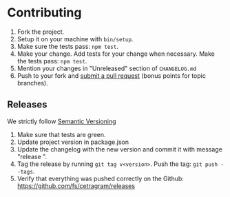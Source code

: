 # Contributing

1. Fork the project.
2. Setup it on your machine with `bin/setup`.
3. Make sure the tests pass: `npm test`.
4. Make your change. Add tests for your change when necessary. Make the tests pass: `npm test`.
5. Mention your changes in "Unreleased" section of `CHANGELOG.md`
6. Push to your fork and [submit a pull request](https://help.github.com/articles/creating-a-pull-request/)
  (bonus points for topic branches).

## Releases

We strictly follow [Semantic Versioning](http://semver.org/)

1. Make sure that tests are green.
2. Update project version in package.json
3. Update the changelog with the new version and commit it with message "release <version>".
4. Tag the release by running `git tag v<version>`. Push the tag: `git push --tags`.
5. Verify that everything was pushed correctly on the Github: https://github.com/fs/cetragram/releases
